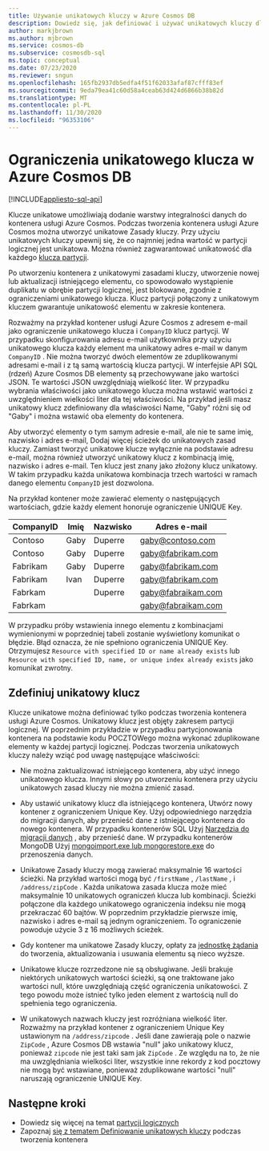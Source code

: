 ```yaml
---
title: Używanie unikatowych kluczy w Azure Cosmos DB
description: Dowiedz się, jak definiować i używać unikatowych kluczy dla bazy danych Azure Cosmos. W tym artykule opisano również, jak unikatowe klucze dodają warstwę integralność danych.
author: markjbrown
ms.author: mjbrown
ms.service: cosmos-db
ms.subservice: cosmosdb-sql
ms.topic: conceptual
ms.date: 07/23/2020
ms.reviewer: sngun
ms.openlocfilehash: 165fb2937db5edfa4f51f62033afaf87cfff83ef
ms.sourcegitcommit: 9eda79ea41c60d58a4ceab63d424d6866b38b82d
ms.translationtype: MT
ms.contentlocale: pl-PL
ms.lasthandoff: 11/30/2020
ms.locfileid: "96353106"
---
```

# <a name="unique-key-constraints-in-azure-cosmos-db"></a>Ograniczenia unikatowego klucza w Azure Cosmos DB
[!INCLUDE[appliesto-sql-api](includes/appliesto-sql-api.md)]

Klucze unikatowe umożliwiają dodanie warstwy integralności danych do kontenera usługi Azure Cosmos. Podczas tworzenia kontenera usługi Azure Cosmos można utworzyć unikatowe Zasady kluczy. Przy użyciu unikatowych kluczy upewnij się, że co najmniej jedna wartość w partycji logicznej jest unikatowa. Można również zagwarantować unikatowość dla każdego [klucza partycji](partitioning-overview.md).

Po utworzeniu kontenera z unikatowymi zasadami kluczy, utworzenie nowej lub aktualizacji istniejącego elementu, co spowodowało wystąpienie duplikatu w obrębie partycji logicznej, jest blokowane, zgodnie z ograniczeniami unikatowego klucza. Klucz partycji połączony z unikatowym kluczem gwarantuje unikatowość elementu w zakresie kontenera.

Rozważmy na przykład kontener usługi Azure Cosmos z adresem e-mail jako ograniczenie unikatowego klucza i `CompanyID` klucz partycji. W przypadku skonfigurowania adresu e-mail użytkownika przy użyciu unikatowego klucza każdy element ma unikatowy adres e-mail w danym `CompanyID` . Nie można tworzyć dwóch elementów ze zduplikowanymi adresami e-mail i z tą samą wartością klucza partycji. W interfejsie API SQL (rdzeń) Azure Cosmos DB elementy są przechowywane jako wartości JSON. Te wartości JSON uwzględniają wielkość liter. W przypadku wybrania właściwości jako unikatowego klucza można wstawić wartości z uwzględnieniem wielkości liter dla tej właściwości. Na przykład jeśli masz unikatowy klucz zdefiniowany dla właściwości Name, "Gaby" różni się od "Gaby" i można wstawić oba elementy do kontenera.

Aby utworzyć elementy o tym samym adresie e-mail, ale nie te same imię, nazwisko i adres e-mail, Dodaj więcej ścieżek do unikatowych zasad kluczy. Zamiast tworzyć unikatowe klucze wyłącznie na podstawie adresu e-mail, można również utworzyć unikatowy klucz z kombinacją imię, nazwisko i adres e-mail. Ten klucz jest znany jako złożony klucz unikatowy. W takim przypadku każda unikatowa kombinacja trzech wartości w ramach danego elementu `CompanyID` jest dozwolona. 

Na przykład kontener może zawierać elementy o następujących wartościach, gdzie każdy element honoruje ograniczenie UNIQUE Key.

|CompanyID|Imię|Nazwisko|Adres e-mail|
|---|---|---|---|
|Contoso|Gaby|Duperre|gaby@contoso.com |
|Contoso|Gaby|Duperre|gaby@fabrikam.com|
|Fabrikam|Gaby|Duperre|gaby@fabrikam.com|
|Fabrikam|Ivan|Duperre|gaby@fabrikam.com|
|Fabrkam|   |Duperre|gaby@fabraikam.com|
|Fabrkam|   |   |gaby@fabraikam.com|

W przypadku próby wstawienia innego elementu z kombinacjami wymienionymi w poprzedniej tabeli zostanie wyświetlony komunikat o błędzie. Błąd oznacza, że nie spełniono ograniczenia UNIQUE Key. Otrzymujesz `Resource with specified ID or name already exists` lub `Resource with specified ID, name, or unique index already exists` jako komunikat zwrotny. 

## <a name="define-a-unique-key"></a>Zdefiniuj unikatowy klucz

Klucze unikatowe można definiować tylko podczas tworzenia kontenera usługi Azure Cosmos. Unikatowy klucz jest objęty zakresem partycji logicznej. W poprzednim przykładzie w przypadku partycjonowania kontenera na podstawie kodu POCZTOWego można wykonać zduplikowane elementy w każdej partycji logicznej. Podczas tworzenia unikatowych kluczy należy wziąć pod uwagę następujące właściwości:

* Nie można zaktualizować istniejącego kontenera, aby użyć innego unikatowego klucza. Innymi słowy po utworzeniu kontenera przy użyciu unikatowych zasad kluczy nie można zmienić zasad.

* Aby ustawić unikatowy klucz dla istniejącego kontenera, Utwórz nowy kontener z ograniczeniem Unique Key. Użyj odpowiedniego narzędzia do migracji danych, aby przenieść dane z istniejącego kontenera do nowego kontenera. W przypadku kontenerów SQL Użyj [Narzędzia do migracji danych](import-data.md) , aby przenieść dane. W przypadku kontenerów MongoDB Użyj [mongoimport.exe lub mongorestore.exe](../dms/tutorial-mongodb-cosmos-db.md?toc=%2fazure%2fcosmos-db%2ftoc.json%253ftoc%253d%2fazure%2fcosmos-db%2ftoc.json) do przenoszenia danych.

* Unikatowe Zasady kluczy mogą zawierać maksymalnie 16 wartości ścieżki. Na przykład wartości mogą być `/firstName` , `/lastName` , i `/address/zipCode` . Każda unikatowa zasada klucza może mieć maksymalnie 10 unikatowych ograniczeń klucza lub kombinacji. Ścieżki połączone dla każdego unikatowego ograniczenia indeksu nie mogą przekraczać 60 bajtów. W poprzednim przykładzie pierwsze imię, nazwisko i adres e-mail są jednym ograniczeniem. To ograniczenie powoduje użycie 3 z 16 możliwych ścieżek.

* Gdy kontener ma unikatowe Zasady kluczy, opłaty za [jednostkę żądania](request-units.md) do tworzenia, aktualizowania i usuwania elementu są nieco wyższe.

* Unikatowe klucze rozrzedzone nie są obsługiwane. Jeśli brakuje niektórych unikatowych wartości ścieżki, są one traktowane jako wartości null, które uwzględniają część ograniczenia unikatowości. Z tego powodu może istnieć tylko jeden element z wartością null do spełnienia tego ograniczenia.

* W unikatowych nazwach kluczy jest rozróżniana wielkość liter. Rozważmy na przykład kontener z ograniczeniem Unique Key ustawionym na `/address/zipcode` . Jeśli dane zawierają pole o nazwie `ZipCode` , Azure Cosmos DB wstawia "null" jako unikatowy klucz, ponieważ `zipcode` nie jest taki sam jak `ZipCode` . Ze względu na to, że nie ma uwzględniania wielkości liter, wszystkie inne rekordy z kod pocztowy nie mogą być wstawiane, ponieważ zduplikowane wartości "null" naruszają ograniczenie UNIQUE Key.

## <a name="next-steps"></a>Następne kroki

* Dowiedz się więcej na temat [partycji logicznych](partitioning-overview.md)
* Zapoznaj [się z tematem Definiowanie unikatowych kluczy](how-to-define-unique-keys.md) podczas tworzenia kontenera